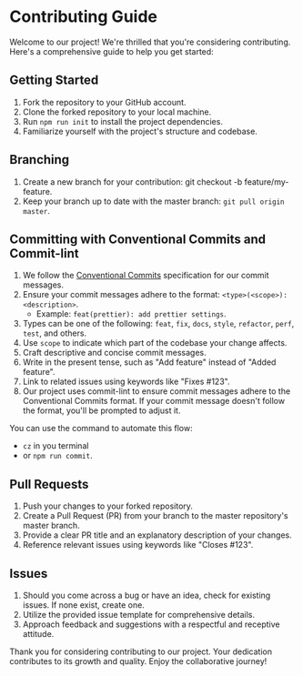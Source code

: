 # Contributing Guide

Welcome to our project! We're thrilled that you're considering contributing. Here's a comprehensive guide to help you get started:

## Getting Started

1. Fork the repository to your GitHub account.
2. Clone the forked repository to your local machine.
3. Run `npm run init` to install the project dependencies.
4. Familiarize yourself with the project's structure and codebase.

## Branching

1. Create a new branch for your contribution: git checkout -b feature/my-feature.
2. Keep your branch up to date with the master branch: `git pull origin master`.

## Committing with Conventional Commits and Commit-lint

1. We follow the [Conventional Commits](https://www.conventionalcommits.org/en/v1.0.0/) specification for our commit messages.
2. Ensure your commit messages adhere to the format: `<type>(<scope>): <description>`.
   - Example: `feat(prettier): add prettier settings`.
3. Types can be one of the following: `feat`, `fix`, `docs`, `style`, `refactor`, `perf`, `test`, and others.
4. Use `scope` to indicate which part of the codebase your change affects.
5. Craft descriptive and concise commit messages.
6. Write in the present tense, such as "Add feature" instead of "Added feature".
7. Link to related issues using keywords like "Fixes #123".
8. Our project uses commit-lint to ensure commit messages adhere to the Conventional Commits format. If your commit message doesn't follow the format, you'll be prompted to adjust it.

You can use the command to automate this flow:
- `cz` in you terminal
- or `npm run commit`.

## Pull Requests

1. Push your changes to your forked repository.
2. Create a Pull Request (PR) from your branch to the master repository's master branch.
3. Provide a clear PR title and an explanatory description of your changes.
4. Reference relevant issues using keywords like "Closes #123".

## Issues

1. Should you come across a bug or have an idea, check for existing issues. If none exist, create one.
2. Utilize the provided issue template for comprehensive details.
3. Approach feedback and suggestions with a respectful and receptive attitude.

Thank you for considering contributing to our project. Your dedication contributes to its growth and quality. Enjoy the collaborative journey!

